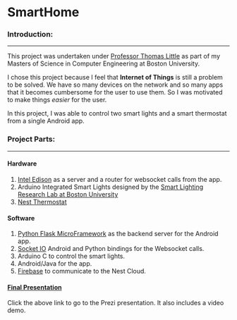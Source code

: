 # SmartHome

### Introduction:
-----------------
This project was undertaken under [Professor Thomas Little](https://www.bu.edu/eng/profile/thomas-little) as part of
my Masters of Science in Computer Engineering at Boston University.

I chose this project because I feel that **Internet of Things** is still a problem to be solved. We have so many
devices on the network and so many apps that it becomes cumbersome for the user to use them. So I was motivated to 
make things *easier* for the user.

In this project, I was able to control two smart lights and a smart thermostat from a single Android app.

### Project Parts:
------------------
#### Hardware
1. [Intel Edison](http://www.intel.com/content/www/us/en/do-it-yourself/edison.html) as a server and a router for websocket calls from the app.
2. Arduino Integrated Smart Lights designed by the [Smart Lighting Research Lab at Boston University](http://www.bu.edu/smartlighting)
3. [Nest Thermostat](https://nest.com/thermostat/meet-nest-thermostat)

#### Software
1. [Python Flask MicroFramework](http://flask.pocoo.org) as the backend server for the Android app.
2. [Socket IO](http://socket.io) Android and Python bindings for the Websocket calls.
2. Arduino C to control the smart lights.
3. Android/Java for the app.
4. [Firebase](https://firebase.google.com) to communicate to the Nest Cloud.

#### [Final Presentation](http://prezi.com/_wkjk0vll8ql/?utm_campaign=share&utm_medium=copy)
Click the above link to go to the Prezi presentation. It also includes a video demo.



